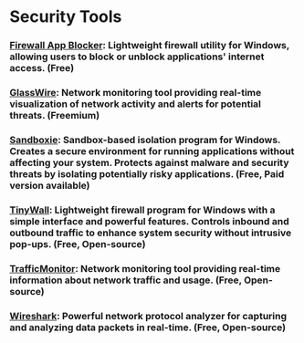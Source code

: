 # Security Tools

### [Firewall App Blocker](https://www.sordum.org/8125/firewall-app-blocker-fab-v1-9/): Lightweight firewall utility for Windows, allowing users to block or unblock applications' internet access. (Free)

### [GlassWire](https://www.glasswire.com/): Network monitoring tool providing real-time visualization of network activity and alerts for potential threats. (Freemium)

### [Sandboxie](https://github.com/sandboxie-plus/Sandboxie): Sandbox-based isolation program for Windows. Creates a secure environment for running applications without affecting your system. Protects against malware and security threats by isolating potentially risky applications. (Free, Paid version available)

### [TinyWall](https://github.com/pylorak/TinyWall): Lightweight firewall program for Windows with a simple interface and powerful features. Controls inbound and outbound traffic to enhance system security without intrusive pop-ups. (Free, Open-source)

### [TrafficMonitor](https://github.com/zhongyang219/TrafficMonitor/blob/master/README_en-us.md): Network monitoring tool providing real-time information about network traffic and usage. (Free, Open-source)

### [Wireshark](https://www.wireshark.org/): Powerful network protocol analyzer for capturing and analyzing data packets in real-time. (Free, Open-source)
